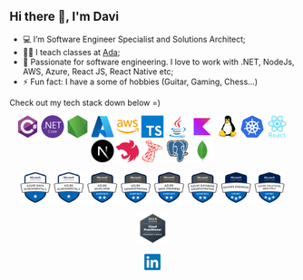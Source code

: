 ## Hi there 👋, I'm Davi
- 💻 I’m Software Engineer Specialist and Solutions Architect;
- 👨‍🏫 I teach classes at [Ada](https://ada.tech/);
- 🌱 Passionate for software engineering. I love to work with .NET, NodeJs, AWS, Azure, React JS, React Native etc;
- ⚡ Fun fact: I have a some of hobbies (Guitar, Gaming, Chess...)

Check out my tech stack down below =)

<p align="center">
<img src="https://raw.githubusercontent.com/devicons/devicon/master/icons/csharp/csharp-original.svg" alt="mongodb" width="40" height="40"/>
<img src="https://raw.githubusercontent.com/devicons/devicon/master/icons/dotnetcore/dotnetcore-original.svg" alt="mongodb" width="40" height="40"/>
<img src="https://raw.githubusercontent.com/devicons/devicon/master/icons/nodejs/nodejs-original.svg" alt="nodejs" width="40" height="40"/>
<img src="https://raw.githubusercontent.com/devicons/devicon/master/icons/azure/azure-original.svg" alt="azure" width="40" height="40"/>
<img src="https://raw.githubusercontent.com/devicons/devicon/master/icons/amazonwebservices/amazonwebservices-plain-wordmark.svg" alt="AWS" width="40" height="40"/>
<img src="https://raw.githubusercontent.com/devicons/devicon/master/icons/typescript/typescript-original.svg" alt="typescript" width="40" height="40"/>
<img src="https://raw.githubusercontent.com/devicons/devicon/master/icons/java/java-original.svg" alt="Java" width="40" height="40"/>
<img src="https://raw.githubusercontent.com/devicons/devicon/master/icons/kotlin/kotlin-original.svg" alt="Kotlin" width="40" height="40"/>
<img src="https://raw.githubusercontent.com/devicons/devicon/master/icons/linux/linux-original.svg" alt="linux" width="40" height="40"/>
<img src="https://raw.githubusercontent.com/devicons/devicon/master/icons/kubernetes/kubernetes-plain.svg" alt="kubernetes" width="40" height="40"/>
<img src="https://raw.githubusercontent.com/devicons/devicon/master/icons/react/react-original-wordmark.svg" alt="React" width="40" height="40"/>
<img src="https://raw.githubusercontent.com/devicons/devicon/master/icons/nextjs/nextjs-original.svg" alt="NextJs" width="40" height="40"/>
<img src="https://raw.githubusercontent.com/devicons/devicon/master/icons/nestjs/nestjs-original.svg" alt="Nestjs" width="40" height="40"/>
<img src="https://raw.githubusercontent.com/devicons/devicon/master/icons/microsoftsqlserver/microsoftsqlserver-plain.svg" alt="mongodb" width="40" height="40"/>
<img src="https://raw.githubusercontent.com/devicons/devicon/master/icons/postgresql/postgresql-original.svg" alt="mongodb" width="40" height="40"/>
<img src="https://raw.githubusercontent.com/devicons/devicon/master/icons/mongodb/mongodb-original.svg" alt="mongodb" width="40" height="40"/>
  
</p>
<p align="center">
<img src="https://raw.githubusercontent.com/DaviGn/DaviGn/master/azureIcons/dp900.png" alt="dp900" width="55" height="55"/>
<img src="https://raw.githubusercontent.com/DaviGn/DaviGn/master/azureIcons/az900.png" alt="az900" width="55" height="55"/>
<img src="https://raw.githubusercontent.com/DaviGn/DaviGn/master/azureIcons/az204.png" alt="az204" width="55" height="55"/>
<img src="https://raw.githubusercontent.com/DaviGn/DaviGn/master/azureIcons/az104.png" alt="az104" width="55" height="55"/>
<img src="https://raw.githubusercontent.com/DaviGn/DaviGn/master/azureIcons/dp203.png" alt="dp203" width="55" height="55"/>
<img src="https://raw.githubusercontent.com/DaviGn/DaviGn/master/azureIcons/dp300.png" alt="dp300" width="55" height="55"/>
<img src="https://raw.githubusercontent.com/DaviGn/DaviGn/master/azureIcons/az400.png" alt="az400" width="55" height="55"/>
<img src="https://raw.githubusercontent.com/DaviGn/DaviGn/master/azureIcons/az305.png" alt="az305" width="55" height="55"/>
</p>

<p align="center">
<img src="https://raw.githubusercontent.com/DaviGn/DaviGn/master/CLF-C01.png" alt="dp900" width="55" height="55"/>
</p>

<p align="center">
<a href="https://www.linkedin.com/in/gndavi" target="blank"><img align="center" src="https://raw.githubusercontent.com/devicons/devicon/1119b9f84c0290e0f0b38982099a2bd027a48bf1/icons/linkedin/linkedin-original.svg" alt="alissonsleal" height="30" width="30" /></a>
</p>
